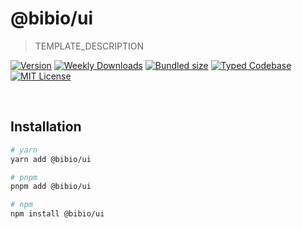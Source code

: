 # @bibio/ui

> TEMPLATE_DESCRIPTION

[![Version][version]][npm] [![Weekly Downloads][downloads-badge]][npm] [![Bundled size][size-badge]][size] [![Typed Codebase][typescript]](#) [![MIT License][license]](#)

[version]: https://flat.badgen.net/npm/v/@bibio/ui
[npm]: https://npmjs.com/package/@bibio/ui
[license]: https://flat.badgen.net/badge/license/MIT/purple
[size]: https://bundlephobia.com/result?p=@bibio/ui
[size-badge]: https://flat.badgen.net/bundlephobia/minzip/@bibio/ui
[typescript]: https://flat.badgen.net/badge/icon/TypeScript?icon=typescript&label
[downloads-badge]: https://badgen.net/npm/dw/@bibio/ui/red?icon=npm

<br />

## Installation

```bash
# yarn
yarn add @bibio/ui

# pnpm
pnpm add @bibio/ui

# npm
npm install @bibio/ui
```

<br />
